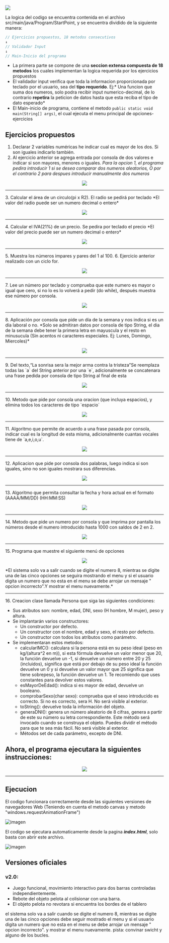 
  <img src="https://user-images.githubusercontent.com/59320487/154841701-31f2e9f8-bb30-4874-8cc2-a48d32387eee.png">
  </p>

La logica del codigo se encuentra contenida en el archivo src/main/java/Program/StartPoint, y se encuentra dividido de la siguiente manera:
```Java
// Ejercicios propuestos, 18 metodos consecutivos
↓
// Validador Input
↓
// Main-Inicio del programa
```
- La primera parte se compone de una **seccion extensa compuesta de 18 metodos** los cuales implementan la logica requerida por los ejercicios propuestos
- El validador input verifica que toda la informacion proporcionada por teclado por el usuario, sea del **tipo requerido**. Ej:* Una funcion que suma dos numeros, solo podra recibir input numerico-decimal, de lo contrario **repetira** la peticion de datos hasta que esta reciba el tipo de dato esperado*
- El Main-inicio de programa, contiene el metodo `public static void main(String[] args)`, el cual ejecuta el menu principal de opciones-ejercicios



## Ejercicios propuestos
1.  Declarar 2 variables numéricas he indicar cual es mayor de los dos. Si son iguales indicarlo también.
2. Al ejercicio anterior se agrega entrada por consola de dos valores e indicar si son mayores, menores o iguales.
   *Para la opcion 1, el programa pedira introducir 1 si se desea comparar dos numeros aleatorios, O por el contrario 2 para despues introducir manualmente dos numeros*
<p align="center">
  <img src="https://user-images.githubusercontent.com/59320487/154840993-4e5518e5-9509-4919-969c-756eaeec4441.png">
</p>
<hr>
3. Calcular el área de un circulo(pi x R2).  El radio se pedirá por teclado
   *El valor del radio puede ser un numero decimal o entero*
<p align="center">
  <img src="https://user-images.githubusercontent.com/59320487/154841133-06ee3d2d-f849-4f42-91e0-8241a87ce815.png">
</p>
<hr>
4. Calcular el IVA(21%) de un precio. Se pedira por teclado el precio
   *El valor del precio puede ser un numero decimal o entero*
<p align="center">
  <img src="https://user-images.githubusercontent.com/59320487/154841996-70e0efff-99fa-47ce-98bc-d55af4333fbd.png">
</p>
<hr>
5. Muestra los números impares y pares del 1 al 100.
6. Ejercicio anterior realizado con un ciclo for.
<p align="center">
  <img src="https://user-images.githubusercontent.com/59320487/154842212-7ac19659-4c04-44c4-96e9-ccbc30e2cf04.png">
</p>
<hr>
7. Lee un número por teclado y comprueba que este numero es mayor o igual que cero, si no lo es lo volverá a pedir (do while), después muestra ese número por consola.
<p align="center">
  <img src="https://user-images.githubusercontent.com/59320487/154865922-9cb243c5-737f-48db-a1b4-dbc42307c7a5.png">
</p>
<hr>
8. Aplicación por consola que pide un día de la semana y nos indica si es un día laboral o no.
*Solo se admitiran datos por consola de tipo String, el dia de la semana debe tener la primera letra en mayuscula y el resto en minusucula (Sin acentos ni caracteres especiales. Ej: Lunes, Domingo, Miercoles)*
<p align="center">
  <img src="https://user-images.githubusercontent.com/59320487/154866050-de1fa4b3-77dc-4097-94a6-98a5e51c401e.png">
</p>
<hr>
9. Del texto,“La sonrisa sera la mejor arma contra la tristeza”Se reemplaza todas las `a` del String anterior por una `e`, adicionalmente se concatenara una frase pedida por consola de tipo String al final de esta
<p align="center">
  <img src="https://user-images.githubusercontent.com/59320487/154866300-bae62369-bd9d-4e50-b64e-b66a97e6c3bc.png">
</p>
<hr>
10. Metodo que pide por consola una oracion (que incluya espacios), y elimina todos los caracteres de tipo `espacio`
<p align="center">
  <img src="https://user-images.githubusercontent.com/59320487/154866218-120e559b-3b30-402d-83a2-4fa6d784a546.png">
</p>
<hr>
11. Algoritmo que permite de acuerdo a una frase pasada por consola, indicar cual es la longitud de esta misma, adicionalmente cuantas vocales tiene de `a,e,i,o,u`.
<p align="center">
  <img src="https://user-images.githubusercontent.com/59320487/154866367-53ea5301-686c-4c16-bafb-f31c7bed6bf6.png">
</p>
<hr>
12. Aplicacion que pide por consola dos palabras, luego indica si son iguales, sino no son iguales mostrara sus diferencias.
<p align="center">
  <img src="https://user-images.githubusercontent.com/59320487/154866502-8d7cf4bc-34c9-4de6-be25-da6fac3d7692.png">
</p>
<hr>
13. Algoritmo que permita consultar la fecha y hora actual en el formato (AAAA/MM/DD) (HH:MM:SS)
<p align="center">
  <img src="https://user-images.githubusercontent.com/59320487/154866542-c88783f7-1950-4bb6-a252-3fcf1e626f7b.png">
</p>
<hr>
14. Metodo que pide un numero por consola y que imprima por pantalla los números desde el numero introducido hasta 1000 con saldos de 2 en 2.
<p align="center">
  <img src="https://user-images.githubusercontent.com/59320487/154866803-bbe2b5ee-b9c6-45a0-bee0-aba07bd022a3.png">
</p>
<hr>
15. Programa que muestre el siguiente menú de opciones
<p align="center">
  <img src="https://user-images.githubusercontent.com/59320487/154866893-1657c9e1-9a84-4cee-b1bd-0e618078790f.png">
</p>
*El sistema solo va a salir cuando se digite el numero 8, mientras se digite una de las cinco opciones se seguira mostrando el menu y si el usuario digita un numero que no esta en el menu se debe arrojar un mensaje " opcion incorrecto".Y mostrar el menu nuevamente.*
<hr>
16. Creacion clase llamada Persona que siga las siguientes condiciones:

- Sus atributos son: nombre, edad, DNI, sexo (H hombre, M mujer), peso y altura.
- Se implantarán varios constructores:
   - Un constructor por defecto.
   - Un constructor con el nombre, edad y sexo, el resto por defecto.
   - Un constructor con todos los atributos como parámetro.
- Se implementaran estos metodos:
   - calcularIMC(): calculara si la persona está en su peso ideal (peso en kg/(altura^2  en m)), si esta fórmula devuelve un valor menor que 20, la función devuelve un -1, si devuelve un número entre 20 y 25 (incluidos), significa que está por debajo de su peso ideal la función devuelve un 0  y si devuelve un valor mayor que 25 significa que tiene sobrepeso, la función devuelve un 1. Te recomiendo que uses constantes para devolver estos valores.
   - esMayorDeEdad(): indica si es mayor de edad, devuelve un booleano.
   - comprobarSexo(char sexo): comprueba que el sexo introducido es correcto. Si no es correcto, sera H. No será visible al exterior.
   - toString(): devuelve toda la información del objeto.
   - generaDNI(): genera un número aleatorio de 8 cifras, genera a partir de este su número su letra correspondiente. Este método será invocado cuando se construya el objeto. Puedes dividir el método para que te sea más fácil. No será visible al exterior.
   - Métodos set de cada parámetro, excepto de DNI.

Ahora, el programa ejecutara la siguientes instrucciones:
- 
<p align="center">
  <img src="https://user-images.githubusercontent.com/59320487/154866803-bbe2b5ee-b9c6-45a0-bee0-aba07bd022a3.png">
</p>
<hr>





## Ejecucion

El codigo funcionara correctamente desde las siguientes versiones de navegadores Web (Teniendo en cuenta el metodo canvas y metodo "windows.requestAnimationFrame")

![imagen](https://user-images.githubusercontent.com/59320487/154832036-6974399e-88ad-441c-9f14-996f105e1339.png)

El codigo se ejecutara automaticamente desde la pagina ***index.html***, solo basta con abrir este archivo.

![imagen](https://user-images.githubusercontent.com/59320487/154832184-55322330-fbd8-4d7e-9539-af79c27384f6.png)

## Versiones oficiales
### v2.0:
- Juego funcional, movimiento interactivo para dos barras controladas independientemente.
- Rebote del objeto pelota al colisionar con una barra.
- El objeto pelota no revotara si encuentra los bordes de el tablero


el sistema solo va a salir cuando se digite el numero 8, mientras se digite una de las cinco opciones debe seguir mostrado el menu y si el usuario digita un numero que no esta en el menu se debe arrojar un mensaje " opcion incorrecto". y mostrar el menu nuevamente.
pista: convinar swicht y alguno de los bucles.
